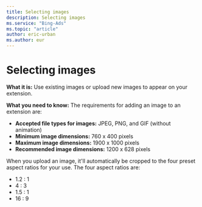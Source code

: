 ```yaml
---
title: Selecting images
description: Selecting images
ms.service: "Bing-Ads"
ms.topic: "article"
author: eric-urban
ms.author: eur
---
```


# Selecting images

**What it is:** Use existing images or upload new images to appear on your extension.

**What you need to know:** The requirements for adding an image to an extension are:
- **Accepted file types for images:** JPEG, PNG, and GIF (without animation)
- **Minimum image dimensions:** 760 x 400 pixels
- **Maximum image dimensions:** 1900 x 1000 pixels
- **Recommended image dimensions:** 1200 x 628 pixels

When you upload an image, it'll automatically be cropped to the four preset aspect ratios for your use. The four aspect ratios are:

- 1.2 : 1
- 4 : 3
- 1.5 : 1
- 16 : 9


